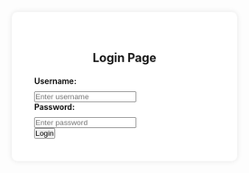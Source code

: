 <!DOCTYPE html>
<html lang="en">
   <head>
      <meta charset="UTF-8">
      <meta name="viewport" content="width=device-width, initial-scale=1.0">
      <title>Login Page</title>
      <link rel="stylesheet" href="style.css">
   </head>
   <style>
    * {
       margin: 0;
       padding: 0;
       box-sizing: border-box;
    }

    body {
       font-family: Arial, sans-serif;
       background-color: #eee;
    }

    .container {
       max-width: 400px;
       margin: 80px auto;
       background-color: #fff;
       border-radius: 10px;
       padding: 40px;
       box-shadow: 0 0 10px rgba(0, 0, 0, 0.1);
    }

    form h2 {
       text-align: center;
       margin-bottom: 20px;
    }

    form label {
       display: block;
       margin-bottom: 10px;
       font-weight: bold;
    }

    form input[type="text"],
    form input[type="password"] {
       width: 100%;
       padding: 10px;
       margin-bottom: 20px;
       border-radius: 5px;
       border: none;
    }

    button[type="submit"] {
       display: block;
       width: 100%;
       padding: 10px;
       font-weight: bold;
       background-color: #007bff;
       color: #fff;
       border: none;
       border-radius: 5px;
       cursor: pointer;
    }

    button[type="submit"]:hover {
       background-color: #0069d9;
    }
   </style>
    

   <body>
      <div class="container">
         <form action="">
            <h2>Login Page</h2>
            <div class="form-control">
               <label for="username">Username:</label>
               <input type="text" id="username" name="username" placeholder="Enter username">
            </div>
            <div class="form-control">
               <label for="password">Password:</label>
               <input type="password" id="password" name="password" placeholder="Enter password">
            </div>
            <button type="submit">Login</button>
         </form>
      </div>
   </body>
</html>
